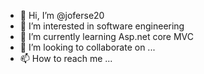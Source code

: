 - 👋 Hi, I’m @joferse20
- 👀 I’m interested in software engineering
- 🌱 I’m currently learning Asp.net core MVC
- 💞️ I’m looking to collaborate on ...
- 📫 How to reach me ...

<!---
joferse20/joferse20 is a ✨ special ✨ repository because its `README.md` (this file) appears on your GitHub profile.
You can click the Preview link to take a look at your changes.
--->
